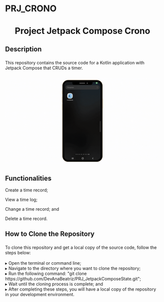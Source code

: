 # PRJ_CRONO
<h1 align="center">Project Jetpack Compose Crono</h1>

###

<h2 align="left">Description</h2>

###

<p align="left">This repository contains the source code for a Kotlin application with Jetpack Compose that CRUDs a timer.
</p>

###

<div align="center">
  <img  src="https://github.com/DevAnaBeatriz/PRJ_JetpackComposeState/blob/main/app_jetpackcompose.gif"  />
</div>


###

<h2 align="left">Functionalities</h2>

<p align="left">
Create a time record;

View a time log;

Change a time record; and

Delete a time record.
</p>

###


###

<h2 align="left">How to Clone the Repository</h2>

###

<p align="left">To clone this repository and get a local copy of the source code, follow the steps below:<br><br>▸ Open the terminal or command line;<br>▸ Navigate to the directory where you want to clone the repository;<br>▸ Run the following command: "git clone https://github.com/DevAnaBeatriz/PRJ_JetpackComposeState.git";<br>▸ Wait until the cloning process is complete; and<br>▸ After completing these steps, you will have a local copy of the repository in your development environment.</p>

###


